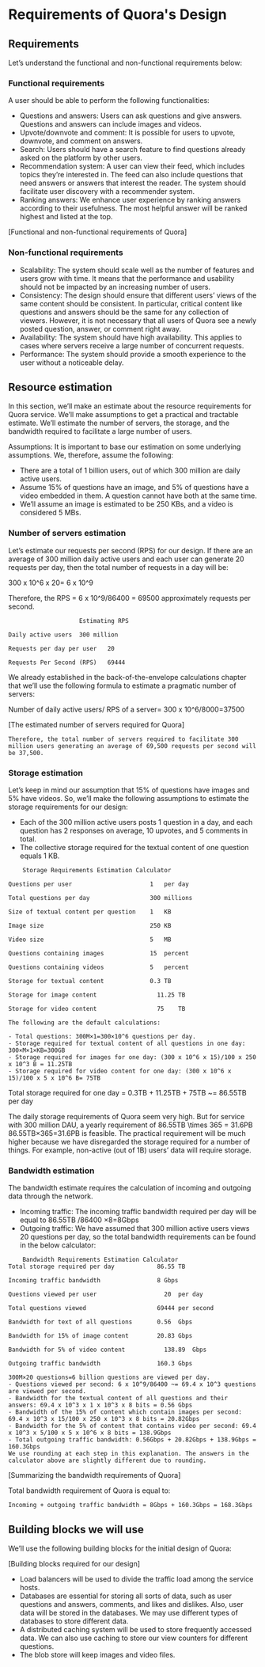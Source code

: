 # Requirements of Quora's Design
## Requirements
Let’s understand the functional and non-functional requirements below:

### Functional requirements
A user should be able to perform the following functionalities:

- Questions and answers: Users can ask questions and give answers. Questions and answers can include images and videos.
- Upvote/downvote and comment: It is possible for users to upvote, downvote, and comment on answers.
- Search: Users should have a search feature to find questions already asked on the platform by other users.
- Recommendation system: A user can view their feed, which includes topics they’re interested in. The feed can also include questions that need answers or answers that interest the reader. The system should facilitate user discovery with a recommender system.
- Ranking answers: We enhance user experience by ranking answers according to their usefulness. The most helpful answer will be ranked highest and listed at the top.

[Functional and non-functional requirements of Quora]

### Non-functional requirements
- Scalability: The system should scale well as the number of features and users grow with time. It means that the performance and usability should not be impacted by an increasing number of users.
- Consistency: The design should ensure that different users’ views of the same content should be consistent. In particular, critical content like questions and answers should be the same for any collection of viewers. However, it is not necessary that all users of Quora see a newly posted question, answer, or comment right away.
- Availability: The system should have high availability. This applies to cases where servers receive a large number of concurrent requests.
- Performance: The system should provide a smooth experience to the user without a noticeable delay.

## Resource estimation
In this section, we’ll make an estimate about the resource requirements for Quora service. We’ll make assumptions to get a practical and tractable estimate. We’ll estimate the number of servers, the storage, and the bandwidth required to facilitate a large number of users.

Assumptions: It is important to base our estimation on some underlying assumptions. We, therefore, assume the following:

- There are a total of 1 billion users, out of which 300 million are daily active users.
- Assume 15% of questions have an image, and 5% of questions have a video embedded in them. A question cannot have both at the same time.
- We’ll assume an image is estimated to be 250 KBs, and a video is considered 5 MBs.

### Number of servers estimation
Let’s estimate our requests per second (RPS) for our design. If there are an average of 300 million daily active users and each user can generate 20 requests per day, then the total number of requests in a day will be:

300 x 10^6 x 20= 6 x 10^9

Therefore, the RPS = 6 x 10^9/86400 = 69500 approximately requests per second.
```
                    Estimating RPS

Daily active users	300	million

Requests per day per user	20

Requests Per Second (RPS)	69444
```

We already established in the back-of-the-envelope calculations chapter that we’ll use the following formula to estimate a pragmatic number of servers:

Number of daily active users/ RPS of a server= 300 x 10^6/8000=37500

[The estimated number of servers required for Quora]

```
Therefore, the total number of servers required to facilitate 300 million users generating an average of 69,500 requests per second will be 37,500.
```

### Storage estimation
Let’s keep in mind our assumption that 15% of questions have images and 5% have videos. So, we’ll make the following assumptions to estimate the storage requirements for our design:

- Each of the 300 million active users posts 1 question in a day, and each question has 2 responses on average, 10 upvotes, and 5 comments in total.
- The collective storage required for the textual content of one question equals 1 KB.

```
    Storage Requirements Estimation Calculator
             
Questions per user                    	1	per day

Total questions per day	                300	millions

Size of textual content per question  	1	KB

Image size                            	250	KB

Video size	                            5 	MB

Questions containing images	            15	percent

Questions containing videos           	5	percent

Storage for textual content	            0.3	TB

Storage for image content	              11.25	TB

Storage for video content	              75	TB                           

```

```
The following are the default calculations:

- Total questions: 300M×1=300×10^6 questions per day.
- Storage required for textual content of all questions in one day: 300×M×1×KB=300GB
- Storage required for images for one day: (300 x 10^6 x 15)/100 x 250 x 10^3 B = 11.25TB
- Storage required for video content for one day: (300 x 10^6 x 15)/100 x 5 x 10^6 B= 75TB
```
Total storage required for one day = 0.3TB + 11.25TB + 75TB ~= 86.55TB per day

The daily storage requirements of Quora seem very high. But for service with 300 million DAU, a yearly requirement of 86.55TB \times 365 = 31.6PB
86.55TB×365=31.6PB is feasible. The practical requirement will be much higher because we have disregarded the storage required for a number of things. For example, non-active (out of 1B) users’ data will require storage.

### Bandwidth estimation
The bandwidth estimate requires the calculation of incoming and outgoing data through the network.

- Incoming traffic: The incoming traffic bandwidth required per day will be equal to 86.55TB /86400 ×8=8Gbps
- Outgoing traffic: We have assumed that 300 million active users views 20 questions per day, so the total bandwidth requirements can be found in the below calculator:

```
    Bandwidth Requirements Estimation Calculator
Total storage required per day	          86.55	TB

Incoming traffic bandwidth	              8	Gbps

Questions viewed per user	                20	per day

Total questions viewed	                  69444	per second

Bandwidth for text of all questions	      0.56	Gbps

Bandwidth for 15% of image content	      20.83	Gbps

Bandwidth for 5% of video content	        138.89	Gbps

Outgoing traffic bandwidth	              160.3	Gbps                     

```

```
300M×20 questions=6 billion questions are viewed per day.
- Questions viewed per second: 6 x 10^9/86400 ~= 69.4 x 10^3 questions are viewed per second.
- Bandwidth for the textual content of all questions and their answers: 69.4 x 10^3 x 1 x 10^3 x 8 bits = 0.56 Gbps
- Bandwidth of the 15% of content which contain images per second: 69.4 x 10^3 x 15/100 x 250 x 10^3 x 8 bits = 20.82Gbps
- Bandwidth for the 5% of content that contains video per second: 69.4 x 10^3 x 5/100 x 5 x 10^6 x 8 bits = 138.9Gbps
- Total outgoing traffic bandwidth: 0.56Gbps + 20.82Gbps + 138.9Gbps = 160.3Gbps
We use rounding at each step in this explanation. The answers in the calculator above are slightly different due to rounding.
```

[Summarizing the bandwidth requirements of Quora]

Total bandwidth requirement of Quora is equal to:

```
Incoming + outgoing traffic bandwidth = 8Gbps + 160.3Gbps = 168.3Gbps
```


## Building blocks we will use
We’ll use the following building blocks for the initial design of Quora:

[Building blocks required for our design]

- Load balancers will be used to divide the traffic load among the service hosts.
- Databases are essential for storing all sorts of data, such as user questions and answers, comments, and likes and dislikes. Also, user data will be stored in the databases. We may use different types of databases to store different data.
- A distributed caching system will be used to store frequently accessed data. We can also use caching to store our view counters for different questions.
- The blob store will keep images and video files.
